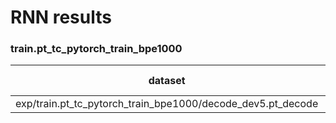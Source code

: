 # RNN results
### train.pt_tc_pytorch_train_bpe1000
|dataset| BLEU | 1-gram| 2-gram | 3-gram | 4-gram | BP | ratio | hyp_len | ref_len |
|---|---|---|---|---|---|---|---|---|---|
| exp/train.pt_tc_pytorch_train_bpe1000/decode_dev5.pt_decode | 38.07 | 66.7 | 44.5 | 31.7 | 22.7 | 0.995 | ratio=0.995 | 43859 | 44059 |
